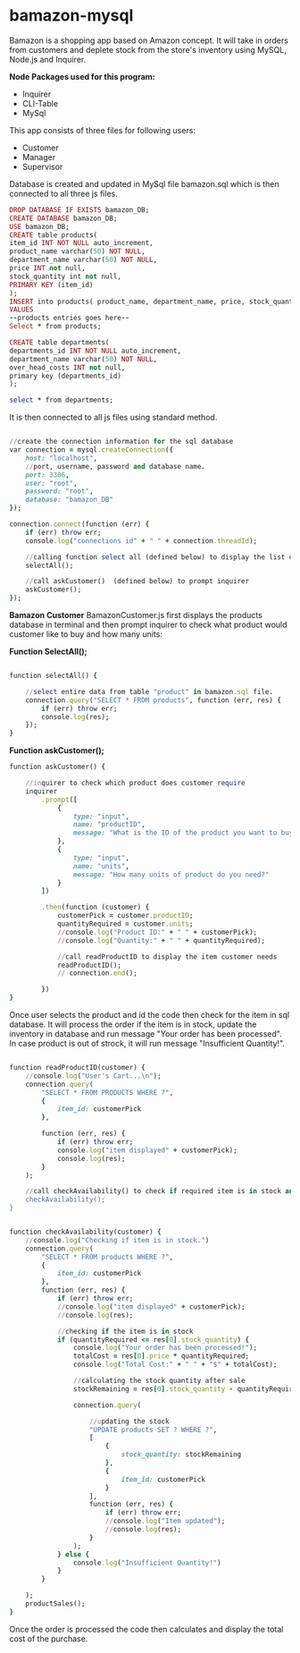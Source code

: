 # bamazon-mysql
Bamazon is a shopping app based on Amazon concept. It will take in orders from customers and deplete stock from the store's inventory using MySQL, Node.js and Inquirer.

**Node Packages used for this program:**
* Inquirer
* CLI-Table
* MySql

This app consists of three files for following users:
* Customer
* Manager
* Supervisor

Database is created and updated in MySql file bamazon.sql which is then connected to all three js files. 

```ruby
DROP DATABASE IF EXISTS bamazon_DB;
CREATE DATABASE bamazon_DB;
USE bamazon_DB;
CREATE table products(
item_id INT NOT NULL auto_increment,
product_name varchar(50) NOT NULL,
department_name varchar(50) NOT NULL,
price INT not null,
stock_quantity int not null,
PRIMARY KEY (item_id)
);
INSERT into products( product_name, department_name, price, stock_quantity)
VALUES 
--products entries goes here--
Select * from products;

CREATE table departments(
departments_id INT NOT NULL auto_increment,
department_name varchar(50) NOT NULL,
over_head_costs INT not null,
primary key (departments_id)
);

select * from departments;
```
It is then connected to all js files using standard method.

```ruby

//create the connection information for the sql database
var connection = mysql.createConnection({
    host: "localhost",
    //port, username, password and database name.
    port: 3306,
    user: "root",
    password: "root",
    database: "bamazon_DB"
});

connection.connect(function (err) {
    if (err) throw err;
    console.log("connections id" + " " + connection.threadId);

    //calling function select all (defined below) to display the list of items in sql.
    selectAll();

    //call askCustomer()  (defined below) to prompt inquirer
    askCustomer();
});
```

**Bamazon Customer**
BamazonCustomer.js first displays the products database in terminal and then prompt inquirer to check what product would customer like to buy and how many units:

**Function SelectAll();**
```ruby

function selectAll() {

    //select entire data from table "product" in bamazon.sql file.
    connection.query("SELECT * FROM products", function (err, res) {
        if (err) throw err;
        console.log(res);
    });
}
```

**Function askCustomer();**
```ruby
function askCustomer() {

    //inquirer to check which product does customer require
    inquirer
        .prompt([
            {
                type: "input",
                name: "productID",
                message: "What is the ID of the product you want to buy?"
            },
            {
                type: "input",
                name: "units",
                message: "How many units of product do you need?"
            }
        ])

        .then(function (customer) {
            customerPick = customer.productID;
            quantityRequired = customer.units;
            //console.log("Product ID:" + " " + customerPick);
            //console.log("Quantity:" + " " + quantityRequired);

            //call readProductID to display the item customer needs
            readProductID();
            // connection.end();

        })
}
```
Once user selects the product and id the code then check for the item in sql database. It will process the order if the item is in stock, update the inventory in database and run message "Your order has been processed". In case product is out of strock, it will run message "Insufficient Quantity!".

```ruby

function readProductID(customer) {
    //console.log("User's Cart...\n");
    connection.query(
        "SELECT * FROM PRODUCTS WHERE ?",
        {
            item_id: customerPick
        },

        function (err, res) {
            if (err) throw err;
            console.log("item displayed" + customerPick);
            console.log(res);
        }
    );

    //call checkAvailability() to check if required item is in stock and to update it's count if it is.
    checkAvailability();
}
```

```ruby

function checkAvailability(customer) {
    //console.log("Checking if item is in stock.")
    connection.query(
        "SELECT * FROM products WHERE ?",
        {
            item_id: customerPick
        },
        function (err, res) {
            if (err) throw err;
            //console.log("item displayed" + customerPick);
            //console.log(res);

            //checking if the item is in stock
            if (quantityRequired <= res[0].stock_quantity) {
                console.log("Your order has been processed!");
                totalCost = res[0].price * quantityRequired;
                console.log("Total Cost:" + " " + "$" + totalCost);

                //calculating the stock quantity after sale
                stockRemaining = res[0].stock_quantity - quantityRequired;

                connection.query(

                    //updating the stock
                    "UPDATE products SET ? WHERE ?",
                    [
                        {
                            stock_quantity: stockRemaining
                        },
                        {
                            item_id: customerPick
                        }
                    ],
                    function (err, res) {
                        if (err) throw err;
                        //console.log("Item updated");
                        //console.log(res);
                    }
                );
            } else {
                console.log("Insufficient Quantity!")
            }
        }

    );
    productSales();
}
```
Once the order is processed the code then calculates and display the total cost of the purchase.





